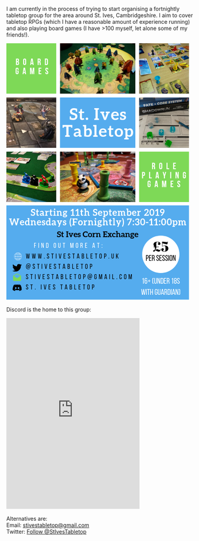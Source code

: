 I am currently in the process of trying to start organising a fortnightly tabletop group for the area around St. Ives, Cambridgeshire.  I aim to cover tabletop RPGs (which I have a reasonable amount of experience running) and also playing board games (I have >100 myself, let alone some of my friends!).

![Poster](images/Poster.png "Starting 11th September")

Discord is the home to this group:  
<iframe src="https://discordapp.com/widget?id=590532081428201473&theme=dark" width="350" height="500" allowtransparency="true" frameborder="0"></iframe>

Alternatives are:  
Email: [stivestabletop@gmail.com](mailto:stivestabletop@gmail.com)  
Twitter: <a href="https://twitter.com/StIvesTabletop?ref_src=twsrc%5Etfw" class="twitter-follow-button" data-show-count="false">Follow @StIvesTabletop</a><script async src="https://platform.twitter.com/widgets.js" charset="utf-8"></script>
